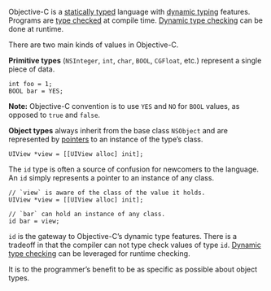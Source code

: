 Objective-C is a [statically typed](http://en.wikipedia.org/wiki/Type_system#Static_type-checking)
language with [dynamic typing](http://en.wikipedia.org/wiki/Type_system#Dynamic_type-checking_and_runtime_type_information)
features.
Programs are [type checked](http://en.wikipedia.org/wiki/Type_safety) at
compile time. [Dynamic type checking](#dynamic_type_checking) can be done at
runtime.

There are two main kinds of values in Objective-C.

**Primitive types** (```NSInteger```, ```int```, ```char```, ```BOOL```,
```CGFloat```, etc.) represent a single piece of data.

    int foo = 1;
    BOOL bar = YES;

**Note:** Objective-C convention is to use ```YES``` and ```NO``` for ```BOOL```
values, as opposed to ```true``` and ```false```.

**Object types** always inherit from the base class ```NSObject```
and are represented by [pointers](#reference) to an instance of the
type’s class.

    UIView *view = [[UIView alloc] init];

The ```id``` type is often a source of confusion for newcomers to the language.
An ```id``` simply represents a pointer to an instance of any class.

    // `view` is aware of the class of the value it holds.
    UIView *view = [[UIView alloc] init];

    // `bar` can hold an instance of any class.
    id bar = view;

```id``` is the gateway to Objective-C’s dynamic type features. There is a
tradeoff in that the compiler can not type check values of type ```id```.
[Dynamic type checking](#dynamic_type_checking) can be leveraged for runtime
checking.

It is to the programmer’s benefit to be as specific as possible about object
types.
